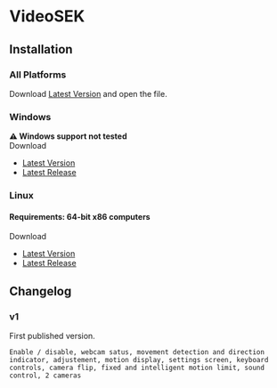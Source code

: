 # VideoSEK
## Installation
### All Platforms
Download [Latest Version](https://github.com/Virinas-code/VideoSEK/raw/master/dist/html/VideoSEK.html) and open the file.
### Windows
**:warning: Windows support not tested**  
Download
- [Latest Version](https://github.com/Virinas-code/VideoSEK/404)
- [Latest Release](https://github.com/Virinas-code/VideoSEK/404)

### Linux
#### Requirements: __64-bit x86 computers__
Download
- [Latest Version](https://github.com/Virinas-code/VideoSEK/404)
- [Latest Release](https://github.com/Virinas-code/VideoSEK/404)

## Changelog
### v1
First published version.
```
Enable / disable, webcam satus, movement detection and direction indicator, adjustement, motion display, settings screen, keyboard controls, camera flip, fixed and intelligent motion limit, sound control, 2 cameras
```
